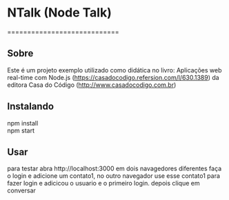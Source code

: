 # NTalk (Node Talk)
============================
## Sobre
Este é um projeto exemplo utilizado como didática no livro: Aplicações web real-time com Node.js (https://casadocodigo.refersion.com/l/630.1389) da editora Casa do Código (http://www.casadocodigo.com.br)

## Instalando
npm install<br>
npm start


## Usar
para testar abra http://localhost:3000 em dois navagedores diferentes
faça o login e adicione um contato1, no outro navegador  use esse contato1 para fazer login e adicicou o usuario e o primeiro login.
depois clique em conversar 
